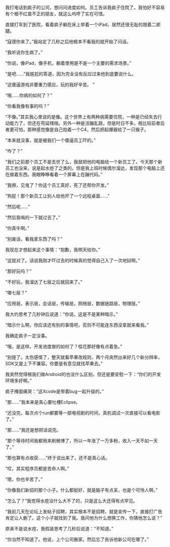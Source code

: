 我打电话到疯子的公司，想问问进度如何。员工告诉我疯子住院了。我怕好不容易有个根不红苗不正的朋友，就这么呜呼了实在可惜。

直接打车到了医院，看着疯子躺在床上举着一个iPad，居然还很无耻的翘着二郎腿。

“寇德你来了。”我站定了几秒之后他根本不看我的就开始了问话。

“我听说你生病了。”

“你说，像iPad，像手机，躺着使用是不是一个主要的需求场景。”

“是吧……”我尴尬的答道，因为完全没有反应过来他到底要说什么。

“这傻逼游戏非要重力感应，玩的我好辛苦。 ”

“哦……你病的如何了？”

“你看我像有事的吗？”

“不像。”其实我心里说的是像。这个世界上有两种病需要住院，一种是已经失去行动能力了，但还在苟延残喘。另外一种是活蹦乱跳，但是时日不多。相比较前者后者更可怕，那种感觉像是自己抱着一个C4，然后把起爆器给了一只猴子。

“本来就没事，就是被我们一个傻逼员工吓的。”

“咋了？”

“我们之前那个员工不是去世了么，我就把他的电脑给一个新员工了。今天那个新员工也没来，说是起水痘了之类的。但是我上班时候偶尔溜达，发现那个电脑上还在做着东西。我眼睁睁看着一个屏幕上在蹦代码。”

“我擦，见鬼了？你这个员工真好，死了还帮你开发。”

“狗屁！那个新员工让别人给他开了一个远程桌面……”

“然后呢……”

“然后我嗝的一下就过去了。”

“你真牛啊。”

“别废话，看我拿东西了吗？”

我现在才想起来这个事情：“抱歉，我明天给你。”

“这就对了。话说我刚才吓过去的时候真的觉得自己入了一次地狱啊。”

“那好玩吗？”

“不好玩，我溜达了七层之后就回来了。”

“哪七层？”

“应用层，表示层，会话层，传输层，网络层，数据链路层，物理层。”

我大约思考了几秒钟后说道：“你说，这是不是某种暗示。”

“暗示什么啊，你应该还有别的事情吧，否则不可能连东西没拿就来看我。”

我确定疯子一定没事。

“哦，是这样。开发进度做的如何了？桂花那好像有点着急。”

“别提了。太伤感情了，整天就看苹果改规则，两个月突然出来好几个新分辨率，SDK又是上下不兼容。你要是有意见就找苹果去。”

我突然觉得根我们做Android的也没什么区别，但还是要安慰一下：“你们的开发环境多好啊。”

疯子掩面痛哭：“这Xcode是带着bug一起升级的。”

“那……”我本来是真心要吐槽Eclipse。

“还没完，每次点个run都要等一部电视剧的时间，真机调试一次直接可以看电影了。”

“那……”我还是想把话说完。

“那个等待时间我都用来刷微博了，所以一年涨了一万多粉，收入一天不如一天了。”

“那也算有点收获……”终于说出来了，还不是真心话。

“哎，其实程序员都是苦命人啊。”

“嗯，你也辛苦了。”

“你像我们新招的那个小子。什么都挺好，就是脑子有点呆，也是个可怜人啊。”

“怎么了？”我觉得水痘没什么大不了的，只是这么大还得有点罕见。

“我前几天在论坛上发帖子招聘，其实根本不是招聘，就是宣传一下，直接打广告肯定让人删了。这个小子就找到了我。我问他为什么想换工作，你猜他怎么说？”

原来不是说水痘，我假装思考了几秒后说道：“不知道。”

“你当然不知道了。他说，上个公司搬家。然后忘了告诉他新公司在哪了。”